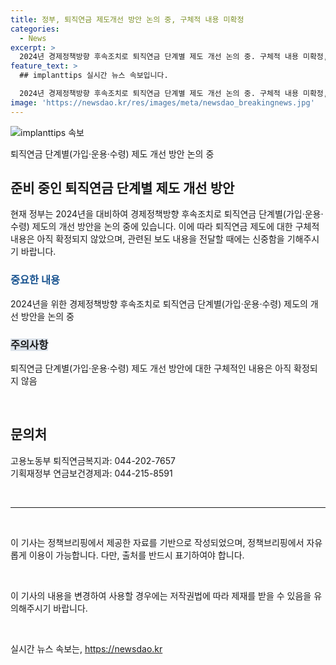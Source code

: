 ```yaml
---
title: 정부, 퇴직연금 제도개선 방안 논의 중, 구체적 내용 미확정
categories:
  - News
excerpt: >
  2024년 경제정책방향 후속조치로 퇴직연금 단계별 제도 개선 논의 중. 구체적 내용 미확정, 신중한 보도 요청. 문의 : 고용노동부 퇴직연금복지과(044-202-7657), 기획재정부 연금보건경제과(044-215-8591)
feature_text: >
  ## implanttips 실시간 뉴스 속보입니다.

  2024년 경제정책방향 후속조치로 퇴직연금 단계별 제도 개선 논의 중. 구체적 내용 미확정, 신중한 보도 요청. 문의 : 고용노동부 퇴직연금복지과(044-202-7657), 기획재정부 연금보건경제과(044-215-8591)
image: 'https://newsdao.kr/res/images/meta/newsdao_breakingnews.jpg'
---
```


<p><img src="https://newsdao.kr/res/images/meta/newsdao_breakingnews.jpg" alt="implanttips 속보" /></p>

<p>퇴직연금 단계별(가입·운용·수령) 제도 개선 방안 논의 중</p>

<h2 data-ke-size="size26">준비 중인 퇴직연금 단계별 제도 개선 방안</h2>

<p data-ke-size="size16">현재 정부는 2024년을 대비하여 경제정책방향 후속조치로 퇴직연금 단계별(가입·운용·수령) 제도의 개선 방안을 논의 중에 있습니다. 이에 따라 퇴직연금 제도에 대한 구체적 내용은 아직 확정되지 않았으며, 관련된 보도 내용을 전달할 때에는 신중함을 기해주시기 바랍니다.</p>

<h3><b><span style="color: #1a5490;">중요한 내용</span></b></h3>

<p data-ke-size="size16">2024년을 위한 경제정책방향 후속조치로 퇴직연금 단계별(가입·운용·수령) 제도의 개선 방안을 논의 중</p>

<h3><b><span style="background-color: #21538527;">주의사항</span></b></h3>

<p data-ke-size="size16">퇴직연금 단계별(가입·운용·수령) 제도 개선 방안에 대한 구체적인 내용은 아직 확정되지 않음</p>

<p data-ke-size="size16">&nbsp;</p>

<h2 data-ke-size="size26">문의처</h2>

<p data-ke-size="size16">고용노동부 퇴직연금복지과: 044-202-7657<br>기획재정부 연금보건경제과: 044-215-8591</p>

<p data-ke-size="size16">&nbsp;</p>

<hr>

<p data-ke-size="size16">&nbsp;</p>

<p>이 기사는 정책브리핑에서 제공한 자료를 기반으로 작성되었으며, 정책브리핑에서 자유롭게 이용이 가능합니다. 다만, 출처를 반드시 표기하여야 합니다.</p>

<p data-ke-size="size16">&nbsp;</p>

<p>이 기사의 내용을 변경하여 사용할 경우에는 저작권법에 따라 제재를 받을 수 있음을 유의해주시기 바랍니다.</p>

<p data-ke-size="size16">&nbsp;</p>
실시간 뉴스 속보는, <a href="https://newsdao.kr" rel="dofollow">https://newsdao.kr</a>


